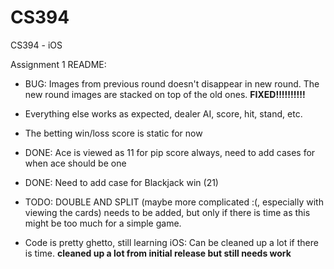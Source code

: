 CS394
=====

CS394 - iOS

Assignment 1 README:
  - BUG: Images from previous round doesn't disappear in new round. The new round images are stacked on top of the old ones.
    **FIXED!!!!!!!!!!**

  - Everything else works as expected, dealer AI, score, hit, stand, etc.
  - The betting win/loss score is static for now

  - DONE: Ace is viewed as 11 for pip score always, need to add cases for when ace should be one
  - DONE: Need to add case for Blackjack win (21)
  - TODO: DOUBLE AND SPLIT (maybe more complicated :(, especially with viewing the cards) needs to be added, but only if there is time as this might be too much for a simple game.

  - Code is pretty ghetto, still learning iOS: Can be cleaned up a lot if there is time. **cleaned up a lot from initial release but still needs work**

